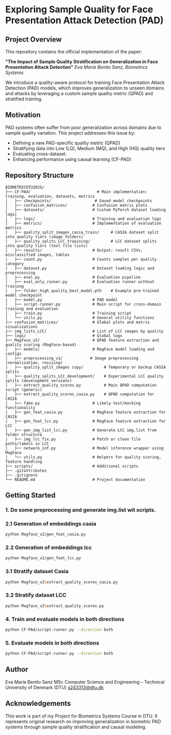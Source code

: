 
# Exploring Sample Quality for Face Presentation Attack Detection (PAD)

## Project Overview

This repository contains the official implementation of the paper:

**"The Impact of Sample Quality Stratification on Generalization in Face Presentation Attack Detection"**
*Eva María Benito Sanz, Biometrics Systems*

We introduce a quality-aware protocol for training Face Presentation Attack Detection (PAD) models, which improves generalization to unseen domains and attacks by leveraging a custom sample quality metric (QPAD) and stratified training.

## Motivation

PAD systems often suffer from poor generalization across domains due to sample quality variation. This project addresses this issue by:

* Defining a new PAD-specific quality metric (QPAD)
* Stratifying data into Low (LQ), Medium (MQ), and High (HQ) quality tiers
* Evaluating  cross-dataset.
* Enhancing performance using causal learning (CF-PAD)

## Repository Structure

```
BIOMETRICDTU2025/
├── CF-PAd/                             # Main implementation: training, evaluation, datasets, metrics
│   ├── checkpoints/                   # Saved model checkpoints
│   ├── confusion_matrices/           # Confusion matrix plots
│   ├── datasets/                     # Custom PyTorch dataset loading logic
│   ├── logs/                         # Training and evaluation logs
│   ├── metrics/                      # Implementation of evaluation metrics 
│   ├── quality_split_images_casia_train/     # CASIA dataset split into quality tiers (image folders)
│   ├── quality_splits_LCC_traaining/         # LCC dataset splits into quality tiers (text file lists)
│   ├── results/                      # Output: result CSVs, misclassified images, tables
│   ├── count.py                      # Counts samples per quality category
│   ├── dataset.py                    # Dataset loading logic and preprocessing
│   ├── eval.py                       # Evaluation pipeline
│   ├── eval_only_runner.py           # Evaluation runner without training
│   ├── folder_high_quality_best_model.pth    # Example pre-trained model checkpoint
│   ├── model.py                      # PAD model
│   ├── script-runner.py              # Main script for cross-domain training and evaluation
│   ├── train.py                      # Training script
│   └── utils.py                      # General utility functions
├── confusion_matrices/               # Global plots and matrix visualizations
├── img_lists_LCC/                    # List of LCC images by quality
├── logs/                             # Global logs
├── Magface_v2/                       # QPAD feature extraction and quality scoring (MagFace-based)
│   ├── models/                       # MagFace model loading and configs
│   ├── preprocessing_v1/            # Image preprocessing (normalization, resizing)
│   ├── quality_split_images copy/         # Temporary or backup CASIA splits
│   ├── quality_splits_LCC_development/    # Experimental LCC quality splits (development versions)
│   ├── extract_quality_scores.py          # Main QPAD computation script (generic)
│   ├── extract_quality_scores_casia.py    # QPAD computation for CASIA
│   ├── fake.py                       # Likely test/mocking functionality
│   ├── gen_feat_casia.py             # MagFace feature extraction for CASIA
│   ├── gen_feat_lcc.py               # MagFace feature extraction for LCC
│   ├── gen_img_list_lcc.py           # Generate LCC img.list from folder structure
│   ├── img_lcc_fix.py                # Patch or clean file paths/labels in LCC
│   ├── network_inf.py                # Model inference wrapper using MagFace
│   └── utils.py                      # Helpers for quality scoring, feature handling
├── scripts/                          # Additional scripts
├── .gitattributes
├── .gitignore
└── README.md                         # Project documentation

```

## Getting Started

### 1. Do some preprocessing and generate img.list wit scripts.

### 2.1 Generation of embeddings casia

```bash
python Magface_v2/gen_feat_casia.py
```
### 2.2 Generation of embeddings lcc

```bash
python Magface_v2/gen_feat_lcc.py
```

### 3.1 Stratify dataset Casia

```bash
python Magface_v2\extract_quality_scores_casia.py
```
### 3.2 Stratify dataset LCC

```bash
python Magface_v2\extract_quality_scores.py
```

### 4. Train and evaluate models in both directions

```bash
python CF-PAd/script-runner.py --direction both
```

### 5. Evaluate models in both directions

```bash
python CF-PAd/script-runner.py --direction both

```

## Author

Eva María Benito Sanz
MSc Computer Science and Engineering – Technical University of Denmark (DTU)
[s243313@dtu.dk](mailto:s243313@dtu.dk)

## Acknowledgements

This work is part of my Project for Biometrics Systems Course in DTU. It represents original research on improving generalization in biometric PAD systems through sample quality stratification and causal modeling.
